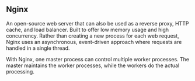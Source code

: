## Nginx

An open-source web server that can also be used as a reverse proxy, HTTP cache, and load balancer. Built to offer low memory usage and high concurrency. Rather than creating a new process for each web request, Nginx uses an asynchronous, event-driven approach where requests are handled in a single thread.

With Nginx, one master process can control multiple worker processes. The master maintains the worker processes, while the workers do the actual processing.
